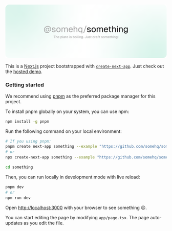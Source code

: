![something](https://raw.githubusercontent.com/somehq/something/main/.github/banner.png)

This is a [Next.js](https://nextjs.org) project bootstrapped with [`create-next-app`](https://github.com/vercel/next.js/tree/canary/packages/create-next-app).
Just check out the [hosted demo](https://something-demo.vercel.app).

### Getting started

We recommend using [pnpm](https://pnpm.io) as the preferred package manager for this project.

To install pnpm globally on your system, you can use npm:

```bash
npm install -g pnpm
```

Run the following command on your local environment:

```bash
# If you using pnpm:
pnpm create next-app something --example "https://github.com/somehq/something"
# or
npx create-next-app something --example "https://github.com/somehq/something"
```

```bash
cd something
```

Then, you can run locally in development mode with live reload:

```bash
pnpm dev
# or
npm run dev
```

Open [http://localhost:3000](http://localhost:3000) with your browser to see something :wink:. 

You can start editing the page by modifying `app/page.tsx`. The page auto-updates as you edit the file.
